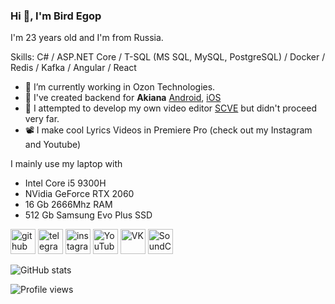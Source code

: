 ### Hi 👋, I'm Bird Egop
I'm 23 years old and I'm from Russia. 

Skills: C# / ASP.NET Core / T-SQL (MS SQL, MySQL, PostgreSQL) / Docker / Redis / Kafka / Angular / React

- 🔭 I’m currently working in Ozon Technologies.
- 🌱 I've created backend for **Akiana** [Android](https://play.google.com/store/apps/details?id=com.ougi.akiana), [iOS](https://apps.apple.com/ru/app/акиана-роллы-суши-бар/id1581313806)
- 🤔 I attempted to develop my own video editor [SCVE](https://github.com/SCVE/SCVE) but didn't proceed very far.
- 📽 I make cool Lyrics Videos in Premiere Pro (check out my Instagram and Youtube)

I mainly use my laptop with
* Intel Core i5 9300H
* NVidia GeForce RTX 2060
* 16 Gb 2666Mhz RAM
* 512 Gb Samsung Evo Plus SSD

[<img src='https://cdn.jsdelivr.net/npm/simple-icons@3.0.1/icons/github.svg' alt='github' height='40'>](https://github.com/sampletext32)  [<img src='https://cdn.jsdelivr.net/npm/simple-icons@3.0.1/icons/telegram.svg' alt='telegram' height='40'>](https://t.me/bird_egop)  [<img src='https://cdn.jsdelivr.net/npm/simple-icons@3.0.1/icons/instagram.svg' alt='instagram' height='40'>](https://www.instagram.com/bird_egop/)  [<img src='https://cdn.jsdelivr.net/npm/simple-icons@3.0.1/icons/youtube.svg' alt='YouTube' height='40'>](https://www.youtube.com/channel/UCwTR0ceBP4xxWY-3LvEQvIA)  [<img src='https://cdn.jsdelivr.net/npm/simple-icons@3.0.1/icons/vk.svg' alt='VK' height='40'>](https://vk.com/bird_egop) [<img src='https://cdn.jsdelivr.net/npm/simple-icons@3.0.1/icons/soundcloud.svg' alt='SoundCloud' height='40'>](https://soundcloud.com/bird-egop)

![GitHub stats](https://github-readme-stats.vercel.app/api?username=sampletext32&show_icons=true)  

![Profile views](https://gpvc.arturio.dev/sampletext32)
